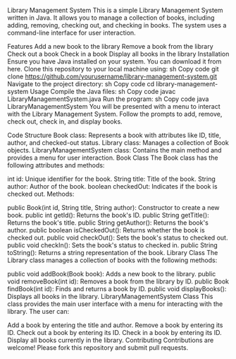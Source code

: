 Library Management System
This is a simple Library Management System written in Java. It allows you to manage a collection of books, including adding, removing, checking out, and checking in books. The system uses a command-line interface for user interaction.

Features
Add a new book to the library
Remove a book from the library
Check out a book
Check in a book
Display all books in the library
Installation
Ensure you have Java installed on your system. You can download it from here.
Clone this repository to your local machine using:
sh
Copy code
git clone https://github.com/yourusername/library-management-system.git
Navigate to the project directory:
sh
Copy code
cd library-management-system
Usage
Compile the Java files:
sh
Copy code
javac LibraryManagementSystem.java
Run the program:
sh
Copy code
java LibraryManagementSystem
You will be presented with a menu to interact with the Library Management System. Follow the prompts to add, remove, check out, check in, and display books.

Code Structure
Book class: Represents a book with attributes like ID, title, author, and checked-out status.
Library class: Manages a collection of Book objects.
LibraryManagementSystem class: Contains the main method and provides a menu for user interaction.
Book Class
The Book class has the following attributes and methods:

int id: Unique identifier for the book.
String title: Title of the book.
String author: Author of the book.
boolean checkedOut: Indicates if the book is checked out.
Methods:

public Book(int id, String title, String author): Constructor to create a new book.
public int getId(): Returns the book's ID.
public String getTitle(): Returns the book's title.
public String getAuthor(): Returns the book's author.
public boolean isCheckedOut(): Returns whether the book is checked out.
public void checkOut(): Sets the book's status to checked out.
public void checkIn(): Sets the book's status to checked in.
public String toString(): Returns a string representation of the book.
Library Class
The Library class manages a collection of books with the following methods:

public void addBook(Book book): Adds a new book to the library.
public void removeBook(int id): Removes a book from the library by ID.
public Book findBook(int id): Finds and returns a book by ID.
public void displayBooks(): Displays all books in the library.
LibraryManagementSystem Class
This class provides the main user interface with a menu for interacting with the library. The user can:

Add a book by entering the title and author.
Remove a book by entering its ID.
Check out a book by entering its ID.
Check in a book by entering its ID.
Display all books currently in the library.
Contributing
Contributions are welcome! Please fork this repository and submit pull requests.
